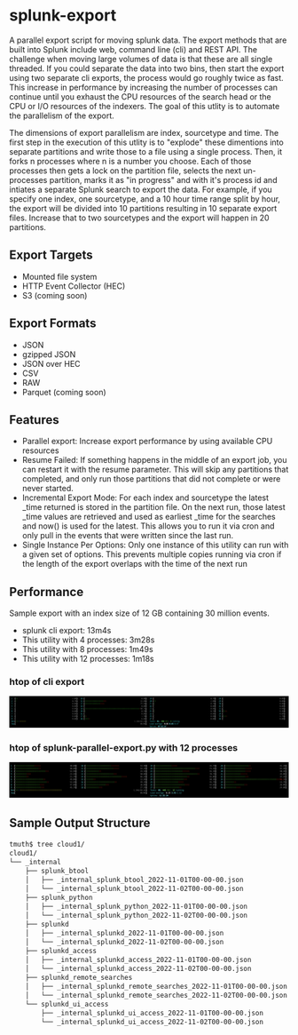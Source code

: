 # splunk-export
A parallel export script for moving splunk data. The export methods that are built into Splunk include web, command line (cli) and REST API. The challenge when moving large volumes of data is that these are all single threaded. If you could separate the data into two bins, then start the export using two separate cli exports, the process would go roughly twice as fast. This increase in performance by increasing the number of processes can continue until you exhaust the CPU resources of the search head or the CPU or I/O resources of the indexers. The goal of this utlity is to automate the parallelism of the export. 

The dimensions of export parallelism are index, sourcetype and time. The first step in the execution of this utlity is to "explode" these dimentions into separate partitions and write those to a file using a single process. Then, it forks n processes where n is a number you choose. Each of those processes then gets a lock on the partition file, selects the next un-processes partition, marks it as "in progress" and with it's process id and intiates a separate Splunk search to export the data. For example, if you specify one index, one sourcetype, and a 10 hour time range split by hour, the export will be divided into 10 partitions resulting in 10 separate export files. Increase that to two sourcetypes and the export will happen in 20 partitions. 

## Export Targets
- Mounted file system
- HTTP Event Collector (HEC)
- S3 (coming soon)

## Export Formats
- JSON
- gzipped JSON
- JSON over HEC
- CSV
- RAW
- Parquet (coming soon)

## Features
- Parallel export: Increase export performance by using available CPU resources
- Resume Failed: If something happens in the middle of an export job, you can restart it with the resume parameter. This will skip any partitions that completed, and only run those partitions that did not complete or were never started. 
- Incremental Export Mode: For each index and sourcetype the latest _time returned is stored in the partition file. On the next run, those latest _time values are retrieved and used as earliest _time for the searches and now() is used for the latest. This allows you to run it via cron and only pull in the events that were written since the last run. 
- Single Instance Per Options: Only one instance of this utility can run with a given set of options. This prevents multiple copies running via cron if the length of the export overlaps with the time of the next run

## Performance
Sample export with an index size of 12 GB containing 30 million events. 
- splunk cli export: 13m4s
- This utility with 4 processes: 3m28s
- This utility with 8 processes: 1m49s
- This utility with 12 processes: 1m18s

### htop of cli export
![htop cli export - single process](https://raw.githubusercontent.com/tmuth/splunk-export/main/images/htop-cli-export.png)

### htop of splunk-parallel-export.py with 12 processes
![htop of splunk-parallel-export.py with 12 processes](https://raw.githubusercontent.com/tmuth/splunk-export/main/images/htop-12-processes.png)

## Sample Output Structure
```
tmuth$ tree cloud1/
cloud1/
└── _internal
    ├── splunk_btool
    │   ├── _internal_splunk_btool_2022-11-01T00-00-00.json
    │   └── _internal_splunk_btool_2022-11-02T00-00-00.json
    ├── splunk_python
    │   ├── _internal_splunk_python_2022-11-01T00-00-00.json
    │   └── _internal_splunk_python_2022-11-02T00-00-00.json
    ├── splunkd
    │   ├── _internal_splunkd_2022-11-01T00-00-00.json
    │   └── _internal_splunkd_2022-11-02T00-00-00.json
    ├── splunkd_access
    │   ├── _internal_splunkd_access_2022-11-01T00-00-00.json
    │   └── _internal_splunkd_access_2022-11-02T00-00-00.json
    ├── splunkd_remote_searches
    │   ├── _internal_splunkd_remote_searches_2022-11-01T00-00-00.json
    │   └── _internal_splunkd_remote_searches_2022-11-02T00-00-00.json
    └── splunkd_ui_access
        ├── _internal_splunkd_ui_access_2022-11-01T00-00-00.json
        └── _internal_splunkd_ui_access_2022-11-02T00-00-00.json
  ```

